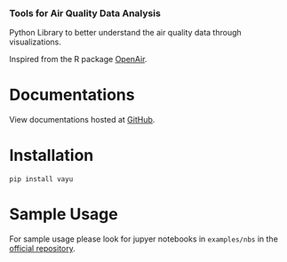 ### Tools for Air Quality Data Analysis

Python Library to better understand the air quality data through visualizations.

Inspired from the R package [OpenAir][3].


Documentations
==============
View documentations hosted at [GitHub][1].

# Installation

```shell
pip install vayu
```

# Sample Usage
For sample usage please look for jupyer notebooks in `examples/nbs` in the [official repository][2].

[1]: https://sustainability-lab.github.io/vayu/
[2]: https://github.com/sustainability-lab/vayu/
[3]: https://davidcarslaw.github.io/openair/
